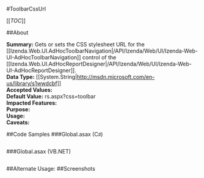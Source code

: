 #ToolbarCssUrl

[[_TOC_]]

##About

**Summary:** Gets or sets the CSS stylesheet URL for the [[Izenda.Web.UI.AdHocToolbarNavigation|/API/Izenda/Web/UI/Izenda-Web-UI-AdHocToolbarNavigation]] control of the [[Izenda.Web.UI.AdHocReportDesigner|/API/Izenda/Web/UI/Izenda-Web-UI-AdHocReportDesigner]].  
**Data Type:** [[System.String|http://msdn.microsoft.com/en-us/library/s1wwdcbf]]  
**Accepted Values:**   
**Default Value:** rs.aspx?css=toolbar  
**Impacted Features:**   
**Purpose:**   
**Usage:**   
**Caveats:**   

##Code Samples
###Global.asax (C♯)

```csharp
```

###Global.asax (VB.NET)

```visualbasic
```
##Alternate Usage: 
##Screenshots
